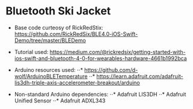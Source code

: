 # Bluetooth Ski Jacket
+ Base code curteosy of RickRedStix: https://github.com/RickRedSix/BLE4.0-iOS-Swift-Demo/tree/master/BLEDemo

+ Tutorial used: https://medium.com/@rickredsix/getting-started-with-ios-swift-and-bluetooth-4-0-for-wearables-hardware-4661b1992bca

+ Arduino resources used: 
⋅⋅* https://github.com/d-wolf/ArduinoBLETemperature
⋅⋅* https://learn.adafruit.com/adafruit-lis3dh-triple-axis-accelerometer-breakout/arduino

+ Non-standard Arduino dependencies:
⋅⋅* Adafruit LIS3DH
⋅⋅* Adafruit Unified Sensor
⋅⋅* Adafruit ADXL343
